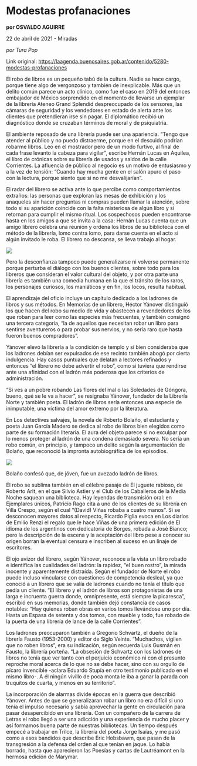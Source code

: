 # Modestas profanaciones

**por OSVALDO AGUIRRE**

22 de abril de 2021 - Miradas

_por Tura Pop_

Link original: https://laagenda.buenosaires.gob.ar/contenido/5280-modestas-profanaciones



El robo de libros es un pequeño tabú de la cultura. Nadie se hace cargo, porque tiene algo de vergonzoso y también de inexplicable. Más que un delito común parece un acto clínico, como fue el caso en 2019 del entonces embajador de México sorprendido en el momento de llevarse un ejemplar de la librería Ateneo Grand Splendid despreocupado de los sensores, las cámaras de seguridad y los vendedores en estado de alerta ante los clientes que pretendieran irse sin pagar. El diplomático recibió un diagnóstico donde se cruzaban términos de moral y de psiquiatría.




El ambiente reposado de una librería puede ser una apariencia. “Tengo que atender al público y no puedo distraerme, porque en el descuido podrían robarme libros. Leo en el mostrador pero de un modo furtivo, al final de cada frase levanto la cabeza para vigilar”, escribe Hernán Lucas en Aquilea, el libro de crónicas sobre su librería de usados y saldos de la calle Corrientes. La afluencia de público al negocio es un motivo de entusiasmo y a la vez de tensión: “Cuando hay mucha gente en el salón apuro el paso con la lectura, porque siento que si no me desvalijarían”.




El radar del librero se activa ante lo que percibe como comportamientos extraños: las personas que exploran las mesas de exhibición y los anaqueles sin hacer preguntas ni compras pueden llamar la atención, sobre todo si su aparición coincide con la falta misteriosa de algún libro y si retornan para cumplir el mismo ritual. Los sospechosos pueden encontrarse hasta en los amigos a que se invita a la casa: Hernán Lucas cuenta que un amigo librero celebra una reunión y ordena los libros de su biblioteca con el método de la librería, lomo contra lomo, para darse cuenta en el acto si algún invitado le roba. El librero no descansa, se lleva trabajo al hogar.




![](https://cdn.flowlikemusic.com/files/images/47456/f5b17b56-780b-4b8c-b970-0780c20cf154.jpeg)




Pero la desconfianza tampoco puede generalizarse ni volverse permanente porque perturba el diálogo con los buenos clientes, sobre todo para los libreros que consideran el valor cultural del objeto, y por otra parte una librería es también una comedia humana en la que el tránsito de los raros, los personajes curiosos, los maniáticos y en fin, los locos, resulta habitual.




El aprendizaje del oficio incluye un capítulo dedicado a los ladrones de libros y sus métodos. En Memorias de un librero, Héctor Yánover distinguió los que hacen del robo su medio de vida y abastecen a revendedores de los que roban para leer como las especies más frecuentes, y también consignó una tercera categoría, “la de aquellos que necesitan robar un libro para sentirse aventureros o para probar sus nervios, y no sería raro que hasta fueron buenos compradores”.




Yánover elevó la librería a la condición de templo y si bien consideraba que los ladrones debían ser expulsados de ese recinto también abogó por cierta indulgencia. Hay casos puntuales que delatan a lectores refinados y entonces “el librero no debe advertir el robo”, como si tuviera que rendirse ante una afinidad con el ladrón más poderosa que los criterios de administración.




“Si ves a un pobre robando Las flores del mal o las Soledades de Góngora, bueno, qué se le va a hacer”, se resignaba Yánover, fundador de la Librería Norte y también poeta. El ladrón de libros sería entonces una especie de inimputable, una víctima del amor extremo por la literatura.




En Los detectives salvajes, la novela de Roberto Bolaño, el estudiante y poeta Juan García Madero se dedica al robo de libros bien elegidos como parte de su formación literaria. El aura del objeto parece si no exculpar por lo menos proteger al ladrón de una condena demasiado severa. No sería un robo común, en principio, y tampoco un delito según la argumentación de Bolaño, que reconoció la impronta autobiográfica de los episodios.




![](https://cdn.flowlikemusic.com/files/images/47457/0d2ea5bf-3fec-4cec-a88f-f020f71b76c5.jpeg)




Bolaño confesó que, de jóven, fue un avezado ladrón de libros.




El robo se sublima también en el célebre pasaje de El juguete rabioso, de Roberto Arlt, en el que Silvio Astier y el Club de los Caballeros de la Media Noche saquean una biblioteca. Hay leyendas de transmisión oral: en Ejemplares únicos, Patricio Rago cita a uno de los clientes de su librería en Villa Crespo, según el cual “(David) Viñas robaba a cuatro manos”. Si se desconocen mayores datos al respecto, Ricardo Piglia evoca en Los diarios de Emilio Renzi el regalo que le hace Viñas de una primera edición de El idioma de los argentinos con dedicatoria de Borges, robada a José Bianco; pero la descripción de la escena y la aceptación del libro pese a conocer su origen borran la eventual censura e inscriben al suceso en un linaje de escritores.




El ojo avizor del librero, según Yánover, reconoce a la vista un libro robado e identifica las cualidades del ladrón: la rapidez, “el buen rostro”, la mirada inocente y aparentemente distraída. Según el fundador de Norte el robo puede incluso vincularse con cuestiones de competencia desleal, ya que conoció a un librero que se valía de ladrones cuando no tenía el título que pedía un cliente. “El librero y el ladrón de libros son protagonistas de una larga e incruenta guerra donde, omnipresente, está siempre la picaresca”, escribió en sus memorias, donde también dejó constancia de casos notables: “Hay quienes roban obras en varios tomos llevándose uno por día. Hasta un Espasa de setenta y dos tomos, con mueble y todo, fue robado de la puerta de una librería de lance de la calle Corrientes”.




Los ladrones preocuparon también a Gregorio Schvartz, el dueño de la librería Fausto (1953-2000) y editor de Siglo Veinte. “Muchachos, vigilen que no roben libros”, era su indicación, según recuerda Luis Gusmán en Fausto, la librería porteña. “La obsesión de Schvartz con los ladrones de libros no tenía que ver tanto con el perjuicio económico ni con el presunto reproche moral acerca de lo que no se debe hacer, sino con su orgullo de pícaro invencible -aclara Eduardo Stupía en otro testimonio publicado en el mismo libro-. A él ningún vivillo de poca monta le iba a ganar la parada con truquitos de cuarta, y menos en su territorio”.




La incorporación de alarmas divide épocas en la guerra que describió Yánover. Antes de que se generalizaran robar un libro no era difícil si uno tenía el impulso necesario y sabía aprovechar la gente en circulación para pasar desapercibido en una librería. Con un compañero de la carrera de Letras el robo llegó a ser una adicción y una experiencia de mucho placer y así formamos buena parte de nuestras bibliotecas. Un tiempo después empecé a trabajar en Trilce, la librería del poeta Jorge Isaías, y me pasó como a esos bandidos que describe Eric Hobsbawm, que pasan de la transgresión a la defensa del orden al que tenían en jaque. Lo había borrado, hasta que aparecieron las Poesías y cartas de Lautréamont en la hermosa edición de Marymar.



